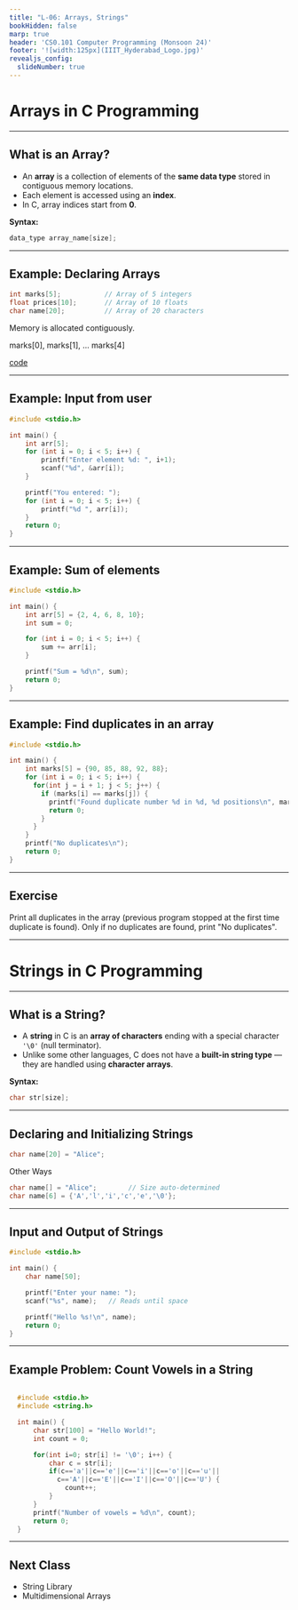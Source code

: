 ```yaml
---
title: "L-06: Arrays, Strings"
bookHidden: false
marp: true
header: 'CS0.101 Computer Programming (Monsoon 24)'
footer: '![width:125px](IIIT_Hyderabad_Logo.jpg)'
revealjs_config:
  slideNumber: true
---
```




# Arrays in C Programming

---

## What is an Array?

- An **array** is a collection of elements of the **same data type** stored in contiguous memory locations.
- Each element is accessed using an **index**.
- In C, array indices start from **0**.

**Syntax:**
```c
data_type array_name[size];
```
---
## Example: Declaring Arrays

```c
int marks[5];           // Array of 5 integers
float prices[10];       // Array of 10 floats
char name[20];          // Array of 20 characters
```

Memory is allocated contiguously.

marks[0], marks[1], ... marks[4]

[code](https://pythontutor.com/render.html#code=%23include%20%3Cstdio.h%3E%0A%0Aint%20main%28%29%20%7B%0A%20%20%20%20int%20marks%5B5%5D%20%3D%20%7B90,%2085,%2088,%2092,%2075%7D%3B%0A%20%20%20%20for%20%28int%20i%20%3D%200%3B%20i%20%3C%205%3B%20i%2B%2B%29%20%7B%0A%20%20%20%20%20%20%20%20printf%28%22marks%5B%25d%5D%20%3D%20%25d%5Cn%22,%20i,%20marks%5Bi%5D%29%3B%0A%20%20%20%20%7D%0A%20%20%20%20return%200%3B%0A%7D&cumulative=false&curInstr=14&heapPrimitives=nevernest&mode=display&origin=opt-frontend.js&py=c_gcc9.3.0&rawInputLstJSON=%5B%5D&textReferences=false)

---
## Example: Input from user

```c
#include <stdio.h>

int main() {
    int arr[5];
    for (int i = 0; i < 5; i++) {
        printf("Enter element %d: ", i+1);
        scanf("%d", &arr[i]);
    }

    printf("You entered: ");
    for (int i = 0; i < 5; i++) {
        printf("%d ", arr[i]);
    }
    return 0;
}
```
---
## Example: Sum of elements

```c
#include <stdio.h>

int main() {
    int arr[5] = {2, 4, 6, 8, 10};
    int sum = 0;

    for (int i = 0; i < 5; i++) {
        sum += arr[i];
    }

    printf("Sum = %d\n", sum);
    return 0;
}
```

---

## Example: Find duplicates in an array

```c
#include <stdio.h>

int main() {
    int marks[5] = {90, 85, 88, 92, 88};
    for (int i = 0; i < 5; i++) {
      for(int j = i + 1; j < 5; j++) {
        if (marks[i] == marks[j]) {
          printf("Found duplicate number %d in %d, %d positions\n", marks[i], i, j);
          return 0;
        }
      }
    }
    printf("No duplicates\n");
    return 0;
}
```
---
## Exercise
Print all duplicates in the array (previous program stopped at the first time duplicate is found). Only if no duplicates are found, print "No duplicates".

---

# Strings in C Programming

---

## What is a String?

- A **string** in C is an **array of characters** ending with a special character `'\0'` (null terminator).
- Unlike some other languages, C does not have a **built-in string type** — they are handled using **character arrays**.

**Syntax:**
```c
char str[size];
```
---
## Declaring and Initializing Strings
```c
char name[20] = "Alice";
```
Other Ways
```c
char name[] = "Alice";        // Size auto-determined
char name[6] = {'A','l','i','c','e','\0'};
```
---
## Input and Output of Strings

```c
#include <stdio.h>

int main() {
    char name[50];

    printf("Enter your name: ");
    scanf("%s", name);   // Reads until space

    printf("Hello %s!\n", name);
    return 0;
}
```
---


## Example Problem: Count Vowels in a String

```c

  #include <stdio.h>
  #include <string.h>

  int main() {
      char str[100] = "Hello World!";
      int count = 0;

      for(int i=0; str[i] != '\0'; i++) {
          char c = str[i];
          if(c=='a'||c=='e'||c=='i'||c=='o'||c=='u'||
            c=='A'||c=='E'||c=='I'||c=='O'||c=='U') {
              count++;
          }
      }
      printf("Number of vowels = %d\n", count);
      return 0;
  }
```

---


## Next Class

- String Library
- Multidimensional Arrays